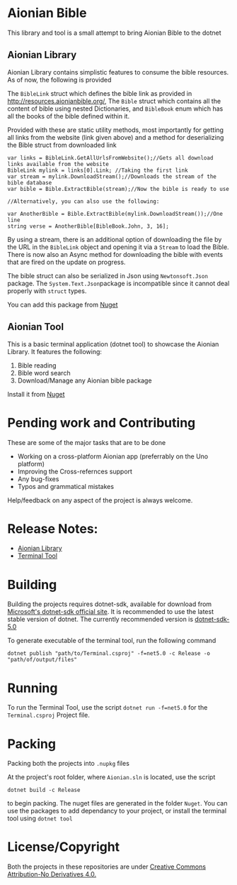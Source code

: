 # Aionian Bible

This library and tool is a small attempt to bring Aionian Bible to the dotnet

## Aionian Library

Aionian Library contains simplistic features to consume the bible resources. As of now, the following is provided

The `BibleLink` struct which defines the bible link as provided in http://resources.aionianbible.org/, The `Bible` struct which contains all the content of bible using nested Dictionaries, and `BibleBook` enum which has all the books of the bible defined within it.

Provided with these are static utility methods, most importantly for getting all links from the website (link given above) and a method for deserializing the Bible struct from downloaded link

   
	var links = BibleLink.GetAllUrlsFromWebsite();//Gets all download links available from the website
	BibleLink mylink = links[0].Link; //Taking the first link
	var stream = mylink.DownloadStream();//Downloads the stream of the bible database
	var bible = Bible.ExtractBible(stream);//Now the bible is ready to use
										   
	//Alternatively, you can also use the following:
	
	var AnotherBible = Bible.ExtractBible(mylink.DownloadStream());//One line 
	string verse = AnotherBible[BibleBook.John, 3, 16];

By using a stream, there is an additional option of downloading the file by the URL in the `BibleLink` object and opening it via a `Stream` to load the Bible. There is now also an Async method for downloading the bible with events that are fired on the update on progress.

The bible struct can also be serialized in Json using `Newtonsoft.Json` package. The `System.Text.Json`package is incompatible since it cannot deal properly with `struct` types.

You can add this package from [Nuget](https://www.nuget.org/packages/Azuxiren.Aionian/)

## Aionian Tool

This is a basic terminal application (dotnet tool) to showcase the Aionian Library. It features the following:

1) Bible reading
2) Bible word search
3) Download/Manage any Aionian bible package

Install it from [Nuget](https://www.nuget.org/packages/Azuxiren.Aionian.Terminal/)

# Pending work and Contributing

These are some of the major tasks that are to be done

- Working on a cross-platform Aionian app (preferrably on the Uno platform)
- Improving the Cross-refernces support
- Any bug-fixes
- Typos and grammatical mistakes

Help/feedback on any aspect of the project is always welcome.

# Release Notes:

- [Aionian Library](./Aionian/Release-Notes.md)
- [Terminal Tool](./Terminal/Release-Notes.md)

# Building

Building the projects requires dotnet-sdk, available for download from [Microsoft's dotnet-sdk official site](https://dotnet.microsoft.com/download). It is recommended to use the latest stable version of dotnet.
The currently recommended version is [dotnet-sdk-5.0](https://dotnet.microsoft.com/download/dotnet/5.0)

To generate executable of the terminal tool, run the following command

    dotnet publish "path/to/Terminal.csproj" -f=net5.0 -c Release -o "path/of/output/files"

# Running

To run the Terminal Tool, use the script `dotnet run -f=net5.0` for the `Terminal.csproj` Project file.

# Packing

Packing both the projects into `.nupkg` files

At the project's root folder, where `Aionian.sln` is located, use the script

	dotnet build -c Release

to begin packing. The nuget files are generated in the folder `Nuget`.
You can use the packages to add dependancy to your project, or install the terminal tool using `dotnet tool`

# License/Copyright

Both the projects in these repositories are under [Creative Commons Attribution-No Derivatives 4.0.](https://creativecommons.org/licenses/by/4.0/)